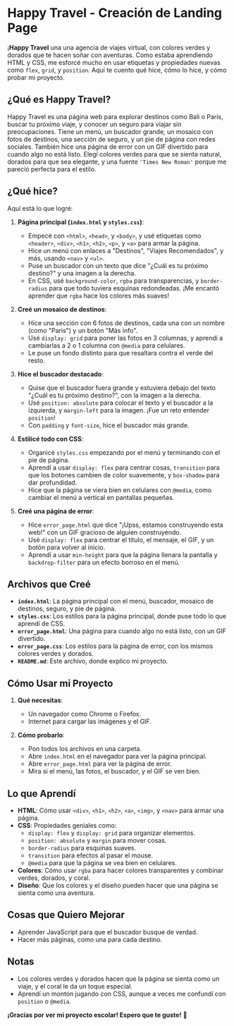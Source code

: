 # Happy Travel - Creación de Landing Page

¡**Happy Travel** una una agencia de viajes virtual, con colores verdes y dorados que te hacen soñar con aventuras. Como estaba aprendiendo HTML y CSS, me esforcé mucho en usar etiquetas y propiedades nuevas como `flex`, `grid`, y `position`. Aquí te cuento qué hice, cómo lo hice, y cómo probar mi proyecto.

## ¿Qué es Happy Travel?

Happy Travel es una página web para explorar destinos como Bali o París, buscar tu próximo viaje, y conocer un seguro para viajar sin preocupaciones. Tiene un menú, un buscador grande, un mosaico con fotos de destinos, una sección de seguro, y un pie de página con redes sociales. También hice una página de error con un GIF divertido para cuando algo no está listo. Elegí colores verdes para que se sienta natural, dorados para que sea elegante, y una fuente `'Times New Roman'` porque me pareció perfecta para el estilo.

## ¿Qué hice?

 Aquí está lo que logré:

1. **Página principal (`index.html` y `styles.css`)**:
   - Empecé con `<html>`, `<head>`, y `<body>`, y usé etiquetas como `<header>`, `<div>`, `<h1>`, `<h2>`, `<p>`, y `<a>` para armar la página.
   - Hice un menú con enlaces a "Destinos", "Viajes Recomendados", y más, usando `<nav>` y `<ul>`.
   - Puse un buscador con un texto que dice "¿Cuál es tu próximo destino?" y una imagen a la derecha.
   - En CSS, usé `background-color`, `rgba` para transparencias, y `border-radius` para que todo tuviera esquinas redondeadas. ¡Me encantó aprender que `rgba` hace los colores más suaves!

2. **Creé un mosaico de destinos**:
   - Hice una sección con 6 fotos de destinos, cada una con un nombre (como "Paris") y un botón "Más info".
   - Usé `display: grid` para poner las fotos en 3 columnas, y aprendí a cambiarlas a 2 o 1 columna con `@media` para celulares.
   - Le puse un fondo distinto para que resaltara contra el verde del resto.

3. **Hice el buscador destacado**:
   - Quise que el buscador fuera grande y estuviera debajo del texto "¿Cuál es tu próximo destino?", con la imagen a la derecha.
   - Usé `position: absolute` para colocar el texto y el buscador a la izquierda, y `margin-left` para la imagen. ¡Fue un reto entender `position`!
   - Con `padding` y `font-size`, hice el buscador más grande.

4. **Estilicé todo con CSS**:
   - Organicé `styles.css` empezando por el menú y terminando con el pie de página.
   - Aprendí a usar `display: flex` para centrar cosas, `transition` para que los botones cambien de color suavemente, y `box-shadow` para dar profundidad.
   - Hice que la página se viera bien en celulares con `@media`, como cambiar el menú a vertical en pantallas pequeñas.

5. **Creé una página de error**:
   - Hice `error_page.html` que dice "¡Upss, estamos construyendo esta web!" con un GIF gracioso de alguien construyendo.
   - Usé `display: flex` para centrar el título, el mensaje, el GIF, y un botón para volver al inicio.
   - Aprendí a usar `min-height` para que la página llenara la pantalla y `backdrop-filter` para un efecto borroso en el menú.

## Archivos que Creé

- **`index.html`**: La página principal con el menú, buscador, mosaico de destinos, seguro, y pie de página.
- **`styles.css`**: Los estilos para la página principal, donde puse todo lo que aprendí de CSS.
- **`error_page.html`**: Una página para cuando algo no está listo, con un GIF divertido.
- **`error_page.css`**: Los estilos para la página de error, con los mismos colores verdes y dorados.
- **`README.md`**: Este archivo, donde explico mi proyecto.

## Cómo Usar mi Proyecto

1. **Qué necesitas**:
   - Un navegador como Chrome o Firefox.
   - Internet para cargar las imágenes y el GIF.

2. **Cómo probarlo**:
   - Pon todos los archivos en una carpeta.
   - Abre `index.html` en el navegador para ver la página principal.
   - Abre `error_page.html` para ver la página de error.
   - Mira si el menú, las fotos, el buscador, y el GIF se ven bien.


## Lo que Aprendí

- **HTML**: Cómo usar `<div>`, `<h1>`, `<h2>`, `<a>`, `<img>`, y `<nav>` para armar una página.
- **CSS**: Propiedades geniales como:
  - `display: flex` y `display: grid` para organizar elementos.
  - `position: absolute` y `margin` para mover cosas.
  - `border-radius` para esquinas suaves.
  - `transition` para efectos al pasar el mouse.
  - `@media` para que la página se vea bien en celulares.
- **Colores**: Cómo usar `rgba` para hacer colores transparentes y combinar verdes, dorados, y coral.
- **Diseño**: Que los colores y el diseño pueden hacer que una página se sienta como una aventura.

## Cosas que Quiero Mejorar

- Aprender JavaScript para que el buscador busque de verdad.
- Hacer más páginas, como una para cada destino.

## Notas

- Los colores verdes y dorados hacen que la página se sienta como un viaje, y el coral le da un toque especial.
- Aprendí un montón jugando con CSS, aunque a veces me confundí con `position` o `@media`.

**¡Gracias por ver mi proyecto escolar! Espero que te guste!** 🌴

